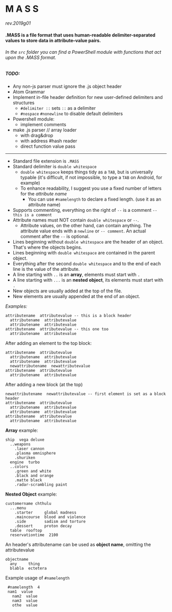 # M A S S
_rev.2019g01_
#### .MASS is a file format that uses human-readable delimiter-separated values to store data in attribute–value pairs.
###### In the `src` folder you can find a PowerShell module with functions that act upon the .MASS format.
##### TODO:
  * Any non-js parser must ignore the .js object header
  * Atom Grammar
  * Implement in-file header definition for new user-defined delimiters and structures
    - `#delimiter ::` sets `::` as a delimiter
    - `#nospace` `#nonewline` to disable default delimiters
  * Powershell module:
    - implement comments
  * make .js parser // array loader
    - with drag&drop
    - with address #hash reader
    - direct function value pass
---  
* Standard file extension is `.MASS`
* Standard delimiter is `double whitespace`
  - `double whitespace` keeps things tidy as a `TAB`, but is universally typable (it's difficult, if not impossible, to type a `TAB` on Android, for example)
  - To enhance readability, I suggest you use a fixed number of letters for the _attribute name_
    + You can use `#namelength` to declare a fixed length. (use it as an attribute name)
* Supports commenting, everything on the right of `--` is a comment `-- this is a comment`
* Attribute names must NOT contain `double whitespace` or `--`.
  - Attribute values, on the other hand, can contain anything. The attribute value ends with a `newline` or `-- comment`. An actual comment after the `--` is optional.
* Lines beginning without `double whitespace` are the header of an object. That's where the objects begins.
* Lines beginning with `double whitespace` are contained in the parent object.
* Everything after the second `double whitespace` and to the end of each line is the value of the attribute.
* A line starting with `..` is an **array**, elements must start with `.`
* A line starting with `...` is an **nested object**, its elements must start with `.`
* New objects are usually added at the top of the file.
* New elements are usually appended at the end of an object.

_Examples:_

~~~~
attributename  attributevalue -- this is a block header
  attributename  attributevalue
  attributename  attributevalue
attributename  attributevalue -- this one too
  attributename  attributevalue
~~~~
After adding an element to the top block:
~~~~
attributename  attributevalue
  attributename  attributevalue
  attributename  attributevalue
  newattributename  newattributevalue
attributename  attributevalue
  attributename  attributevalue
~~~~
After adding a new block (at the top)
~~~~
newattributename  newattributevalue -- first element is set as a block header
attributename  attributevalue
  attributename  attributevalue
  attributename  attributevalue
attributename  attributevalue
  attributename  attributevalue
~~~~

**Array** example:
~~~~
ship  vega deluxe
  ..weapons
    .laser cannon
    .plasma omnisphere
    .shuriken
  engine  turbo
  ..colors
    .green and white
    .black and orange
    .matte black
    .radar-scrambling paint
~~~~

**Nested Object** example:
~~~~
customername chthulu
  ...menu
    .starter     global madness
    .maincourse  blood and violence
    .side        sadism and torture
    .dessert     proton decay
  table  rooftop
  reservationtime  2100
~~~~

An header's attributename can be used as **object name**, omitting the attributevalue
~~~~
objectname
  any     thing
  blabla  ectetera
~~~~

Example usage of `#namelength`
~~~~
 #namelength  4
 nam1  value
   nam2  value
   nam3  value
   othe  value
~~~~

